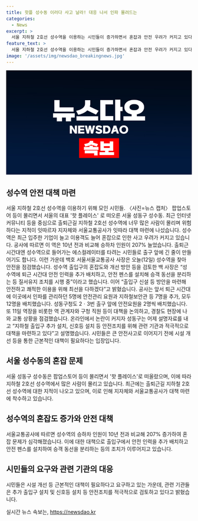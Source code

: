 ```yaml
---
title: 핫플 성수동 이러다 사고 날라! 대응 나서 인파 몰려드는
categories:
  - News
excerpt: >
  서울 지하철 2호선 성수역을 이용하는 시민들이 증가하면서 혼잡과 안전 우려가 커지고 있다. 최근에는 출퇴근 시간대에 너무 많은 사람이 몰리는 문제가 논의되고 있어, 지자체와 서울교통공사가 대책을 마련하고 있다. 이에 대해 백호 서울교통공사 사장은 안전을 점검하고, 퇴근 시간대에 안전 요원과 지하철 보안관을 추가 배치하는 등의 조치를 시행 중이고, 지하철 출입구 추가 설치 등의 안전조치에 적극 대응하고 있다. 시민들은 근본적인 대책이 필요하다는 입장이다.
feature_text: >
  서울 지하철 2호선 성수역을 이용하는 시민들이 증가하면서 혼잡과 안전 우려가 커지고 있다. 최근에는 출퇴근 시간대에 너무 많은 사람이 몰리는 문제가 논의되고 있어, 지자체와 서울교통공사가 대책을 마련하고 있다. 이에 대해 백호 서울교통공사 사장은 안전을 점검하고, 퇴근 시간대에 안전 요원과 지하철 보안관을 추가 배치하는 등의 조치를 시행 중이고, 지하철 출입구 추가 설치 등의 안전조치에 적극 대응하고 있다. 시민들은 근본적인 대책이 필요하다는 입장이다.
image: '/assets/img/newsdao_breakingnews.jpg'
---
```


<p><img src="/assets/img/newsdao_breakingnews.jpg" alt="implanttips 속보" /></p>

<h2 data-ke-size="size26">성수역 안전 대책 마련</h2>

<p data-ke-size="size16">서울 지하철 2호선 성수역을 이용하기 위해 모인 시민들. 〈사진=뉴스 캡처〉 팝업스토어 등이 몰리면서 서울의 대표 '핫 플레이스' 로 떠오른 서울 성동구 성수동. 최근 인터넷 커뮤니티 등을 중심으로 출퇴근길 지하철 2호선 성수역에 너무 많은 사람이 몰리며 위험하다는 지적이 잇따르자 지자체와 서울교통공사가 잇따라 대책 마련에 나섰습니다. 성수역은 최근 입주한 기업이 늘고 이용객도 늘어 혼잡으로 인한 사고 우려가 커지고 있습니다. 공사에 따르면 이 역은 10년 전과 비교해 승하차 인원이 207% 늘었습니다. 출퇴근 시간대엔 성수역으로 들어가는 에스컬레이터를 타려는 시민들로 출구 앞에 긴 줄이 만들어기도 합니다. 이런 가운데 백호 서울서울교통공사 사장은 오늘(12일) 성수역을 찾아 안전을 점검했습니다. 성수역 출입구의 혼잡도와 개선 방안 등을 검토한 백 사장은 “성수역에 퇴근 시간대 안전 인력을 추가 배치하고, 안전 펜스를 설치해 승객 동선을 분리하는 등 질서유지 조치를 시행 중”이라고 했습니다. 이어 “출입구 신설 등 방안을 마련해 안전하고 쾌적한 이용을 위해 최선을 다하겠다”고 밝혔습니다. 공사는 앞서 퇴근 시간대에 이곳에서 인파를 관리하던 5명에 안전관리 요원과 지하철보안관 등 7명을 추가, 모두 12명을 배치했습니다. 성동구청도 2ㆍ3번 출구 앞에 안전요원을 2명씩 배치했습니다. 또 11일 역장을 비롯한 역 관계자와 구청 직원 등이 대책을 논의하고, 경찰도 현장에 나와 교통 상황을 점검했습니다. 온라인에서 논란이 커지자 성동구는 어제 설명자료를 내고 “지하철 출입구 추가 설치, 신호등 설치 등 안전조치를 위해 관련 기관과 적극적으로 대책을 마련하고 있다”고 설명했습니다. 시민들은 큰 안전사고로 이어지기 전에 시설 개선 등을 통한 근본적인 대책이 필요하다는 입장입니다.</p>

<h2 data-ke-size="size24">서울 성수동의 혼잡 문제</h2>

<p data-ke-size="size16">서울 성동구 성수동은 팝업스토어 등이 몰리면서 '핫 플레이스'로 떠올랐으며, 이에 따라 지하철 2호선 성수역에서 많은 사람이 몰리고 있습니다. 최근에는 출퇴근길 지하철 2호선 성수역에 대한 지적이 나오고 있으며, 이로 인해 지자체와 서울교통공사가 대책 마련에 착수하고 있습니다.</p>

<h2 data-ke-size="size24">성수역의 혼잡도 증가와 안전 대책</h2>

<p data-ke-size="size16">서울교통공사에 따르면 성수역의 승하차 인원이 10년 전과 비교해 207% 증가하여 혼잡 문제가 심각해졌습니다. 이에 대한 대책으로 출입구에서 안전 인력을 추가 배치하고 안전 펜스를 설치하여 승객 동선을 분리하는 등의 조치가 이루어지고 있습니다.</p>

<h2 data-ke-size="size24">시민들의 요구와 관련 기관의 대응</h2>

<p data-ke-size="size16">시민들은 시설 개선 등 근본적인 대책이 필요하다고 요구하고 있는 가운데, 관련 기관들은 추가 출입구 설치 및 신호등 설치 등 안전조치를 적극적으로 검토하고 있다고 밝혔습니다.</p>
실시간 뉴스 속보는, <a href="https://newsdao.kr" rel="dofollow">https://newsdao.kr</a>


